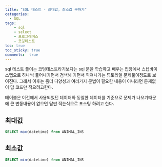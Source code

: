 ```yaml
---
title: "SQL 테스트 - 최대값, 최소값 구하기"
categories: 
  - SQL
tags: 
    - sql
    - select
    - 프로그래머스
    - 코딩테스트
toc: true
toc_sticky: true
comments:  true
---
```


sql 테스트 풀이는 코딩테스트라기보다는 sql 문을 학습하고 배우는 입장에서 스텝바이 스텝으로 하나씩 풀어나가면서 검색해 가면서 익혀나가는 튜토리얼 문제풀이정도로 보여진다. 그래서 이후는 좀더 다양성과 여러가지 문법이 필요한 내용이 아니라면 문제없이 답 코드만 적으려고한다.
  
테이블은 이전에서 사용되었던 데이터와 동일한 데이터를 기준으로 문제가 나오기때문에 큰 변동내용이 없으면 답만 적는식으로 포스팅 하려고 한다.

## 최대깂
```sql
SELECT max(datetime) from ANIMAL_INS
```


## 최소값
```sql
SELECT min(datetime) from ANIMAL_INS
```